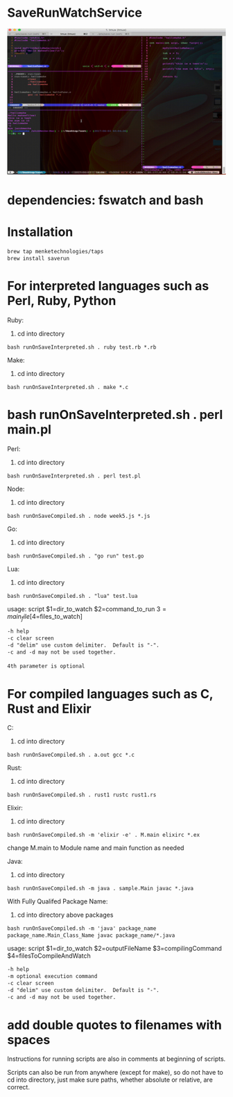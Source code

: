 # SaveRunWatchService

![example run](/out.gif?raw=true) <!-- .element width=100%" height="100%" -->

# dependencies: fswatch and bash

# Installation
```
brew tap menketechnologies/taps
brew install saverun
```

# For interpreted languages such as Perl, Ruby, Python
Ruby:
1. cd into directory
```
bash runOnSaveInterpreted.sh . ruby test.rb *.rb
```
Make:
1. cd into directory
```
bash runOnSaveInterpreted.sh . make *.c
```
# bash runOnSaveInterpreted.sh . perl main.pl





Perl:
1. cd into directory
```
bash runOnSaveInterpreted.sh . perl test.pl
```
Node:
1. cd into directory
```
bash runOnSaveCompiled.sh . node week5.js *.js
```
Go:
1. cd into directory
```
bash runOnSaveCompiled.sh . "go run" test.go
```
Lua:
1. cd into directory
```
bash runOnSaveCompiled.sh . "lua" test.lua
```
usage:
	script $1=dir_to_watch $2=command_to_run $3=main_file [$4=files_to_watch]

	-h help
	-c clear screen
	-d "delim" use custom delimiter.  Default is "-".
	-c and -d may not be used together.

	4th parameter is optional

# For compiled languages such as C, Rust and Elixir
C:
1. cd into directory
```
bash runOnSaveCompiled.sh . a.out gcc *.c
```
Rust:
1. cd into directory
```
bash runOnSaveCompiled.sh . rust1 rustc rust1.rs 
```
Elixir:
1. cd into directory
```
bash runOnSaveCompiled.sh -m 'elixir -e' . M.main elixirc *.ex 
```
change M.main to Module name and main function as needed

Java:
1. cd into directory
```
bash runOnSaveCompiled.sh -m java . sample.Main javac *.java 
```
With Fully Qualifed Package Name:
1. cd into directory above packages
```
bash runOnSaveCompiled.sh -m 'java' package_name package_name.Main_Class_Name javac package_name/*.java
```

usage:
	script $1=dir_to_watch $2=outputFileName $3=compilingCommand $4=filesToCompileAndWatch

	-h help
	-m optional execution command
	-c clear screen
	-d "delim" use custom delimiter.  Default is "-".
	-c and -d may not be used together.


# add double quotes to filenames with spaces

Instructions for running scripts are also in comments at beginning of scripts.

Scripts can also be run from anywhere (except for make), so do not have to cd into directory, just make sure paths, whether absolute or relative, are correct.



